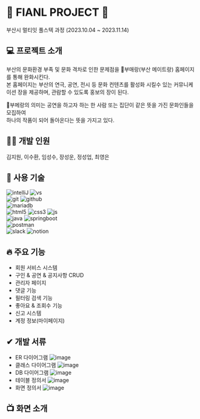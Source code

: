 # 🚐 FIANL PROJECT 🚐
부산시 멀티잇 풀스텍 과정 
(2023.10.04 ~ 2023.11.14)


## 💻 프로젝트 소개

부산의 문화환경 부족 및 문화 격차로 인한 문제점을 🥏부매랑(부산 메이트랑) 홈페이지를 통해 완화시킨다. </br>
본 홈페이지는 부산의 연극, 공연, 전시 등 문화 컨텐츠를 활성화 시킬수 있는 커뮤니케이션 장을 제공하며, 관람할 수 있도록 홍보의 장이 된다. 

🥏부메랑의 의미는 공연을 하고자 하는 한 사람 또는 집단이 같은 뜻을 가진 문화인들을 모집하여 </br> 
하나의 작품이 되어 돌아온다는 뜻을 가지고 있다. 

## 👨‍💻 개발 인원

김지원, 이수환, 임성수, 장성운, 정성업, 최영은


## 🛒 사용 기술

![intelliJ](https://img.shields.io/badge/IntelliJ_IDEA-000000.svg?style=for-the-badge&logo=intellij-idea&logoColor=white)
![vs](https://img.shields.io/badge/Visual_Studio-5C2D91?style=for-the-badge&logo=visual%20studio&logoColor=white) </br> 
![git](https://img.shields.io/badge/GIT-E44C30?style=for-the-badge&logo=git&logoColor=white)
![github](https://img.shields.io/badge/GitHub-100000?style=for-the-badge&logo=github&logoColor=white)</br>
![mariadb](https://img.shields.io/badge/MariaDB-003545?style=for-the-badge&logo=mariadb&logoColor=white)</br>
![html5](https://img.shields.io/badge/HTML5-E34F26?style=for-the-badge&logo=html5&logoColor=white)
![css3](https://img.shields.io/badge/CSS3-1572B6?style=for-the-badge&logo=css3&logoColor=white)
![js](https://img.shields.io/badge/JavaScript-F7DF1E?style=for-the-badge&logo=JavaScript&logoColor=white)</br>
![java](https://img.shields.io/badge/Java-ED8B00?style=for-the-badge&logo=openjdk&logoColor=white)
![springboot](https://img.shields.io/badge/SpringBoot-success?style=flat-square&logo=Spring&logoColor=white)</br> 
![postman](https://img.shields.io/badge/Postman-FF6C37?style=for-the-badge&logo=postman&logoColor=white)</br>
![slack](https://img.shields.io/badge/Slack-4A154B?style=for-the-badge&logo=slack&logoColor=white)
![notion](https://img.shields.io/badge/Notion-000000?style=for-the-badge&logo=notion&logoColor=white)

## 🔥 주요 기능
- 회원 서비스 시스템
- 구인 & 공연 & 공지사항 CRUD
- 관리자 페이지
- 댓글 기능
- 필터링 검색 기능
- 좋아요 & 조회수 기능
- 신고 시스템
- 계정 정보(마이페이지)

## ✔ 개발 서류
- ER 다이어그램
![image](https://github.com/aw3316/youngeun/assets/64852634/103847c7-512e-460d-a55d-6ad433426ff8)
- 클래스 다이어그램
![image](https://github.com/aw3316/youngeun/assets/64852634/53772428-c499-4928-a6c9-eca8daaa8a77)
- DB 다이어그램
![image](https://github.com/aw3316/youngeun/assets/64852634/08035d5d-db4a-4a46-8e6b-60d55f5c8695)
- 테이블 정의서
![image](https://github.com/aw3316/youngeun/assets/64852634/c5c57c58-b363-4c2b-9483-86fbdb4ed6c4)
- 화면 정의서
![image](https://github.com/aw3316/youngeun/assets/64852634/1570968b-9c54-4af3-a256-245719f85d34)

## 📺 화면 소개

